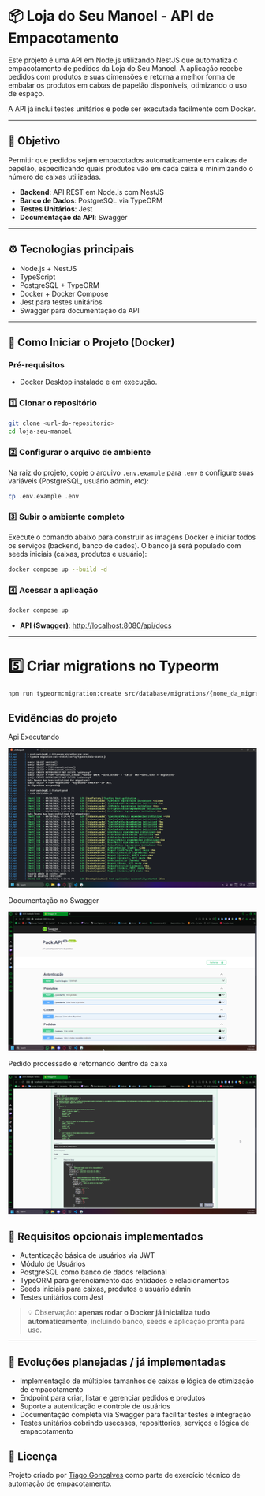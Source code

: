 # 📦 Loja do Seu Manoel - API de Empacotamento

Este projeto é uma API em Node.js utilizando NestJS que automatiza o empacotamento de pedidos da Loja do Seu Manoel. A aplicação recebe pedidos com produtos e suas dimensões e retorna a melhor forma de embalar os produtos em caixas de papelão disponíveis, otimizando o uso de espaço.

A API já inclui testes unitários e pode ser executada facilmente com Docker.

---

## 🧠 Objetivo

Permitir que pedidos sejam empacotados automaticamente em caixas de papelão, especificando quais produtos vão em cada caixa e minimizando o número de caixas utilizadas.  

- **Backend**: API REST em Node.js com NestJS  
- **Banco de Dados**: PostgreSQL via TypeORM  
- **Testes Unitários**: Jest  
- **Documentação da API**: Swagger  

---

## ⚙️ Tecnologias principais

- Node.js + NestJS  
- TypeScript  
- PostgreSQL + TypeORM  
- Docker + Docker Compose  
- Jest para testes unitários  
- Swagger para documentação da API  

---

## 🚀 Como Iniciar o Projeto (Docker)

### Pré-requisitos
* Docker Desktop instalado e em execução.

### 1️⃣ Clonar o repositório
```bash
git clone <url-do-repositorio>
cd loja-seu-manoel
````

### 2️⃣ Configurar o arquivo de ambiente

Na raiz do projeto, copie o arquivo `.env.example` para `.env` e configure suas variáveis (PostgreSQL, usuário admin, etc):

```bash
cp .env.example .env
```

### 3️⃣ Subir o ambiente completo

Execute o comando abaixo para construir as imagens Docker e iniciar todos os serviços (backend, banco de dados). O banco já será populado com seeds iniciais (caixas, produtos e usuário):

```bash
docker compose up --build -d
```

### 4️⃣ Acessar a aplicação
```bash
docker compose up
```

* **API (Swagger)**: [http://localhost:8080/api/docs](http://localhost:8080/api/docs)

---

# 5️⃣ Criar migrations no Typeorm
```bash
npm run typeorm:migration:create src/database/migrations/{nome_da_migration}
``` 

## Evidências do projeto

Api Executando

![Api exeecutando](.github/api_running.png)

Documentação no Swagger

![Documentação no Swagger](.github/swagger.png)

Pedido processado e retornando dentro da caixa

![Pedido processado e retornando dentro da caixa](.github/swagger_order_executed.png)

## 🔐 Requisitos opcionais implementados

* Autenticação básica de usuários via JWT
* Módulo de Usuários
* PostgreSQL como banco de dados relacional
* TypeORM para gerenciamento das entidades e relacionamentos
* Seeds iniciais para caixas, produtos e usuário admin
* Testes unitários com Jest

> 💡 Observação: **apenas rodar o Docker já inicializa tudo automaticamente**, incluindo banco, seeds e aplicação pronta para uso.

---

## 🚀 Evoluções planejadas / já implementadas

* Implementação de múltiplos tamanhos de caixas e lógica de otimização de empacotamento
* Endpoint para criar, listar e gerenciar pedidos e produtos
* Suporte a autenticação e controle de usuários
* Documentação completa via Swagger para facilitar testes e integração
* Testes unitários cobrindo usecases, reposittories, serviços e lógica de empacotamento

## 📄 Licença

Projeto criado por [Tiago Gonçalves](https://www.linkedin.com/in/tiagogoncalvesdecastro) como parte de exercício técnico de automação de empacotamento.